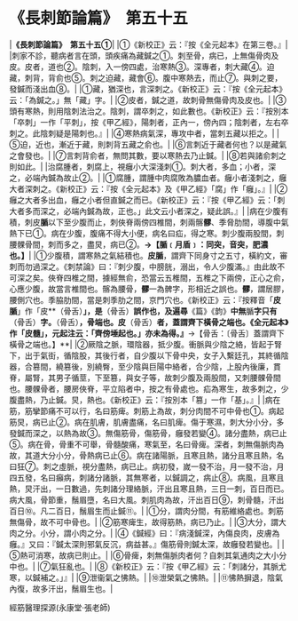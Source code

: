 # 《長刺節論篇》　第五十五

|**《長刺節論篇》　第五十五①**|
|①《新校正》云：『按《全元起本》在第三卷。』|
|刺家不診，聽病者言在頭，頭疾痛為藏鍼之①。刺至骨，病已，上無傷骨肉及皮。皮者，道也②。陰刺，入一傍四處，治寒熱③。深專者，刺大藏④。迫藏，刺背，背俞也⑤。刺之迫藏，藏會⑥。腹中寒熱去，而止⑦。與刺之要，發鍼而淺出血⑧。|
|①藏，猶深也，言深刺之。《新校正》云：『按《全元起本》云：「為鍼之。」無「藏」字。|
|②皮者，鍼之道，故刺骨無傷骨肉及皮也。|
|③頭有寒熱，則用陰刺法治之。陰刺，謂卒刺之，如此數也。《新校正》云：『按別本「卒刺」一作「平刺」，按《甲乙經》，陽刺者，正內一，傍內四；陰刺者，左右卒刺之。此陰刺疑是陽刺也。』|
|④寒熱病氣深，專攻中者，當刺五藏以拒之。|
|⑤迫，近也，漸近于藏，則刺背五藏之俞也。|
|⑥言刺近于藏者何也？以是藏氣之會發也。|
|⑦言刺背俞者，無問其數，要以寒熱去乃止鍼。|
|⑧若與諸俞刺之則如此。|
|治腐腫者，刺腐上，視癰小大深淺刺①。刺大者，多血；小者，深之，必端內鍼為故止②。|
|①腐腫，謂腫中肉腐敗為膿血者。癰小者淺刺之，癰大者深刺之。《新校正》云：『按《全元起本》及《甲乙經》「腐」作「癰」。』|
|②癰之大者多出血，癰之小者但直鍼之而已。《新校正》云：『按《甲乙經》云：「刺大者多而深之，必端內鍼為故，正也。」此文云小者深之，疑此誤。』|
|病在少腹有積，刺皮**腯**以下至少腹而止，刺俠脊兩傍四椎間，刺兩髂**髎**、季脅肋間，導腹中氣熱下已①。病在少腹，腹痛不得大小便，病名曰疝，得之寒。刺少腹兩股間，刺腰髁骨間，刺而多之，盡炅，病已②。**→【腯﹝月盾﹞：同突，音突，肥濃也。】**|
|①少腹積，謂寒熱之氣結積也。**皮腯**，謂齊下同身寸之五寸，橫約文，審刺而勿過深之。《刺禁論》曰：『刺少腹，中膀胱，溺出，令人少腹滿。』由此故不可深之矣。俠脊四椎之間，據經無俞，恐當云五椎間，五椎之下兩傍，正心之俞，心應少腹，故當言椎間也。髂為腰骨，**髎**一為髀字，形相近之誤也。**髎**，謂居膠，腰側穴也。季脇肋間，當是刺季肋之間，京門穴也。《新校正》云：『按釋音「**皮腯**」作「皮**（骨舌）**」，是**（骨舌）**誤作也，及遍尋**《篇》《韵》**中無**腯**字只有**（骨舌）**字。**（骨舌）**，骨端也。皮**（骨舌）**者，蓋謂齊下橫骨之端也。《全元起本》作「皮髓」，元起注云：「齊傍埵起也。」亦未為得。』**→【骨舌：〔骨舌〕蓋謂齊下橫骨之端也。】**|
|②厥陰之脈，環陰器，抵少腹。衝脈與少陰之絡，皆起于腎下，出于氣街，循陰股，其後行者，自少腹以下骨中央，女子入繫廷孔，其終循陰器，合篡間，繞篡後，別繞臀，至少陰與巨陽中絡者，合少陰，上股內後廉，貫脊，屬腎，其男子循莖，下至篡，與女子等，故刺少腹及兩股間，又刺腰髁骨間也。腰髁骨者，腰房俠脊，平立陷者中，按之有骨處也。疝為寒生，故多刺之，少腹盡熱，乃止鍼。炅，熱也。《新校正》云：『按別本「篡」一作「基」。』|
|病在筋，筋攣節痛不可以行，名曰筋痺。刺筋上為故，刺分肉間不可中骨也①。病起筋炅，病已止②。病在肌膚，肌膚盡痛，名曰肌痺。傷于寒濕，刺大分小分，多發鍼而深之，以熱為故③。無傷筋骨，傷筋骨，癰發若變④。諸分盡熱，病已止⑤。病在骨，骨重不可舉，骨髓酸痛，寒氣至，名曰骨痺。深者，刺無傷脈肉為故，其道大分小分，骨熱病已止⑥。病在諸陽脈，且寒且熱，諸分且寒且熱，名曰狂⑦。刺之虛脈，視分盡熱，病已止。病初發，嵗一發不治，月一發不治，月四五發，名曰癲病，刺諸分諸脈，其無寒者，以鍼調之，病止⑧。病風，且寒且熱，炅汗出，一日數過，先刺諸分理絡脈，汗出且寒且熱，三日一刺，百日而已。病大風，骨節重，鬚眉墮，名曰大風。刺肌肉為故，汗出百日⑨，刺骨髓，汗出百日⑩。凡二百日，鬚眉生而止鍼⑪。|
|①分，謂肉分間，有筋維絡處也。刺筋無傷骨，故不可中骨也。|
|②筋寒痺生，故得筋熱，病已乃止。|
|③大分，謂大肉之分。小分，謂小肉之分。|
|④《鍼經》曰：『病淺鍼深，內傷良肉，皮膚為癰。』又曰：『鍼太深則邪氣反沉，病益甚。』傷筋骨則鍼太深，故癰發若變也。|
|⑤熱可消寒，故病已則止。|
|⑥骨痺，刺無傷脈肉者何？自刺其氣通肉之大小分中也。|
|⑦氣狂亂也。|
|⑧《新校正》云：『按《甲乙經》云：「刺諸分，其脈尤寒，以鍼補之。」』|
|⑨泄衞氣之怫熱。|
|⑩泄榮氣之怫熱。|
|⑪怫熱摒退，陰氣內復，故多汗出，鬚眉生也。|


經筋醫理探源(永康堂‧張老師)


